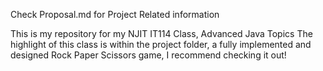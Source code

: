 Check Proposal.md for Project Related information

This is my repository for my NJIT IT114 Class, Advanced Java Topics
The highlight of this class is within the project folder, a fully implemented and designed Rock Paper Scissors game, I recommend checking it out!
